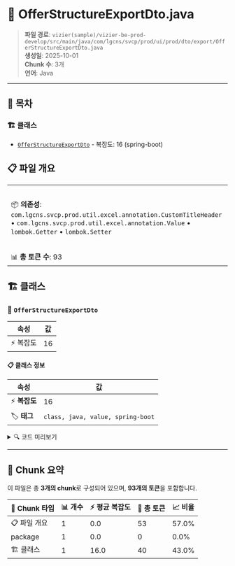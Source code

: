 # 📄 OfferStructureExportDto.java

> **파일 경로**: `vizier(sample)/vizier-be-prod-develop/src/main/java/com/lgcns/svcp/prod/ui/prod/dto/export/OfferStructureExportDto.java`  
> **생성일**: 2025-10-01  
> **Chunk 수**: 3개  
> **언어**: Java
---

## 📑 목차

### 🏗️ 클래스
- [`OfferStructureExportDto`](#class-offerstructureexportdto) - 복잡도: 16 (spring-boot)

## 📋 파일 개요

| | |
|--|--|
| 📦 **의존성**: `com.lgcns.svcp.prod.util.excel.annotation.CustomTitleHeader` • `com.lgcns.svcp.prod.util.excel.annotation.Value` • `lombok.Getter` • `lombok.Setter` | ⚡ **총 복잡도**: 16 |
| 📊 **총 토큰 수**: 93 |  |



## 🏗️ 클래스

### <a id="class-offerstructureexportdto"></a>🎯 `OfferStructureExportDto`

| 속성 | 값 |
|------|----|
| ⚡ 복잡도 | 16 |



#### 📋 클래스 정보

| 속성 | 값 |
|------|----|
| ⚡ **복잡도** | 16 || 📍 **라인 범위** | 12-12 |
| 🏷️ **태그** | `class, java, value, spring-boot` || 🏗️ **프레임워크** | `spring-boot` |

<details>
<summary>🔍 코드 미리보기</summary>

```java
public class OfferStructureExportDto {
	
	@Value(name ="offer.export.number")
	private Integer number;
	
	@Value(name ="offer.export.offercode")
	private String offerCode;

	@Value(name ="offer.export.offername")
	private String offerName;

	@Value(name ="offer.export.componentcode")
	private String componentCode;

	@Value(name ="offer.export.componentname")
	private String componentName;
	
	@Value(name ="offer.export.startdate")
	private String startDate;
	
	@Value(name ="offer.export.finishdate")
	private String finishDate;
}...
```

**Chunk 정보**
- 🆔 **ID**: `f13056d61850`
- 📍 **라인**: 12-12
- 📊 **토큰**: 40
- 🏷️ **태그**: `class, java, value, spring-boot`

</details>

---





## 🧩 Chunk 요약

이 파일은 총 **3개의 chunk**로 구성되어 있으며, **93개의 토큰**을 포함합니다.

| 🧩 Chunk 타입 | 📊 개수 | ⚡ 평균 복잡도 | 📝 총 토큰 | 📈 비율 |
|---------------|--------|-------------|----------|--------|
| 📋 파일 개요 | 1 | 0.0 | 53 | 57.0% |
| package | 1 | 0.0 | 0 | 0.0% |
| 🏗️ 클래스 | 1 | 16.0 | 40 | 43.0% |

